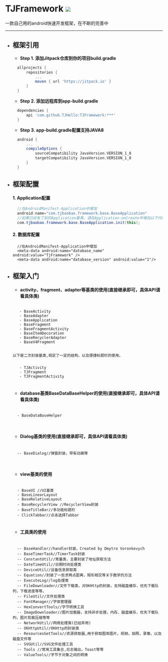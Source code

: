 # TJFramework [![](https://jitpack.io/v/TJHello/TJFramework.svg)](https://jitpack.io/#TJHello/TJFramework)
一款自己用的android快速开发框架，在不断的完善中
- - -
- ## **框架引用**

  * **Step 1. 添加Jitpack仓库到你的项目build.gradle**
  ```groovy
    allprojects {
	    repositories {
		    ...
		    maven { url 'https://jitpack.io' }
	    }
    }
  ```
  * **Step 2. 添加远程库到app-build.gradle**
  ```groovy
    dependencies {
        api 'com.github.TJHello:TJFramework:***'
    }
  ```

  * **Step 3. app-build.gradle配置支持JAVA8**

  ```groovy
    android {
        ...
        compileOptions {
            sourceCompatibility JavaVersion.VERSION_1_8
            targetCompatibility JavaVersion.VERSION_1_8
        }
    }
  ``` 


- ## **框架配置**

  #### **1. Application配置**

  ```java
    //在AndroidManifest-Application中增加
    android:name="com.tjbaobao.framework.base.BaseApplication"
    //如果已经有了别的Application基类，请在Application-onCreate中增加以下代码
    com.tjbaobao.framework.base.BaseApplication.init(this);
  ```
    
  #### **2. 数据库配置**

  ```
    //在AndroidManifest-Application中增加
    <meta-data android:name="database_name" android:value="TjFramework" />
    <meta-data android:name="database_version" android:value="1"/>
  ```

    
- ## **框架入门**

  + #### **activity、fragment、adapter等基类的使用(直接继承即可，具体API请看具体类)**
  <pre>
  <code>
     - BaseActivity
     - BaseAdapter
     - BaseApplication
     - BaseFragment
     - BaseFragmentActivity
     - BaseItemDecoration
     - BaseRecyclerAdapter
     - BaseV4Fragment
     <p>以下是二次封装基类,规定了一定的结构，以及便捷标题栏的使用。</p>
     - TJActivity
     - TJFragment
     - TJFragmentActivity
  </code>
  </pre>
   + #### **database基类BaseDataBaseHelper的使用(直接继承即可，具体API请看具体类)**
 
   <pre>
   <code>
    - BaseDataBaseHelper
   </code>
   </pre>

   + #### **Dialog基类的使用(直接继承即可，具体API请看具体类)**

   <pre>
   <code>
    -- BaseDialog//弹窗封装，带有动画等
   </code>
   </pre>

   + #### **view基类的使用**

  <pre>
  <code>
    - BaseUI //UI基类
    - BaseLinearLayout
    - BaseRelativeLayout
    - BaseRecyclerView //RecyclerView封装
    - BaseTitleBar//多功能标题栏
    - ClickTabbar//点击选择Tabbar
  </code>
  </pre>

   + #### **工具类的使用**

   <pre>
   <code>
    -- BaseHandler//handler封装，Created by Dmytro Voronkevych
    -- BaseTimerTask//TimerTask封装
    -- ConstantUtil//常量类，主要封装了地址获取方法
    -- DateTimeUtil//日期时间处理类
    -- DeviceUtil//设备信息获取类
    -- Equation//封装了一些求两点距离，矩形相交等关于数学的方法
    -- ExecuteLog//log处理类
    -- FileDownloader//文件下载类，对OKHttp的封装，支持磁盘缓存，优先下载队列，下载进度等等。
    -- FileUtil//文件处理类
    -- FontManager//字体管理器
    -- HexConvertTools//字节转换工具
    -- ImageDownloader//图片加载器，支持异步处理，内存、磁盘缓存，优先下载队列，图片剪裁压缩等等
    -- NetworkUtil//网络处理类(已经弃用)
    -- OKHttpUtil//OKHttp的封装类
    -- ResourcesGetTools//资源获取器,用于获取图库图片，视频，拍照，录像，以及磁盘文件等
    -- SVGUtil//SVG文件处理工具
    -- Tools //常用工具集合,日志输出，Toast等等
    -- ValueTools//字节于对象之间的转换
   </code>
   </pre>
